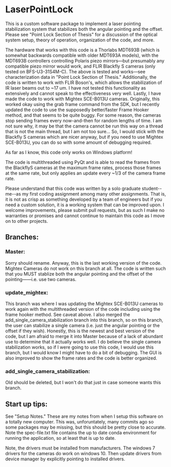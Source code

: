 # LaserPointLock
This is a custom software package to implement a laser pointing stabilization system that stabilizes both the angular 
pointing and the offset. Please see "Point Lock Section of Thesis" for a discussion of the optical system setup, 
theory of operation, organization of the code, and more. 

The hardware that works with this code is a Thorlabs MDT693B (which is somewhat backwards compatible with older
MDT693A models), with the MDT693B controllers controlling Polaris piezo mirrors—but presumably any compatible piezo 
mirror would work, and FLIR Blackfly S cameras (only tested on BFS-U3-31S4M-C). The above is tested and works—see 
characterization data in "Point Lock Section of Thesis." Additionally, the code is written to work with FLIR Boson's, 
which allows the stabilization of IR laser beams out to ~17 um. I have not tested this functionality as extensively and 
cannot speak to the effectiveness very well. Lastly, I have made the code to work with Mightex SCE-B013U cameras. 
Originally, this worked okay using the grab frame command from the SDK, but I recently updated the code to use the 
supposedly better/faster Frame Hooker method, and that seems to be quite buggy. For some reason, the cameras stop 
sending frames every now-and-then for random lengths of time. I am not sure why, it may be that the camera cannot be 
run this way on a thread that is not the main thread, but I am not too sure... So, I would stick with the Blackfly S 
cameras which are nicer anyway, but if you need to use Mightex SCE-B013U, you can do so with some amount of debugging 
required. 

As far as I know, this code only works on Windows platform!

The code is multithreaded using PyQt and is able to read the frames from the BlackflyS cameras at the maximum frame 
rates, process those frames at the same rate, but only applies an update every ~1/3 of the camera frame rate.

Please understand that this code was written by a solo graduate student--me--as my first coding assignment among many 
other assignments. That is, it is not as crisp as something developed by a team of engineers but if you need a custom
solution, it is a working system that can be improved upon. I welcome improvements, please submit pull requests, but 
as such I make no warranties or promises and cannot continue to maintain this code as I move on to other projects.

## Branches:
### Master: 
Sorry should rename. Anyway, this is the last working version of the code. Mightex Cameras do not work on this branch
at all. The code is written such that you MUST stablize both the angular pointing and the offset of the pointing——i.e.
use two cameras.
### update_mightex:
This branch was where I was updating the Mightex SCE-B013U cameras to work again with the multithreaded version of the 
code including using the frame hooker method. See caveat above. I also merged the add_single_camera_stabilization branch
into this branch, so on this branch, the user can stabilize a single camera (i.e. just the angular pointing or the 
offset if they wish). Honestly, this is the newest and best version of the code, but I am afraid to merge it into Master
because of a lack of abundant use to determine that it actually works well. I do believe the single camera stabilization
works, so if I were going to use this code, I would use this branch, but I would know I might have to do a bit of 
debugging. The GUI is also improved to show the frame rates and the code is better organized. 
### add_single_camera_stabilization:
Old should be deleted, but I won't do that just in case someone wants this branch.
## Start up tips:
See "Setup Notes." These are my notes from when I setup this software on a totally new computer. This was, 
unforuntately, many commits ago so some packages may be missing, but this should be pretty close to accurate. Note the 
spec-file.txt file contains the up to date conda environment for running the application, so at least that is up to 
date. 

Note, the drivers must be installed from manufacturers. The windows 7 drivers for the cameras do work on windows 10. 
Then update drivers from device manager by explicitly pointing to installed drivers.